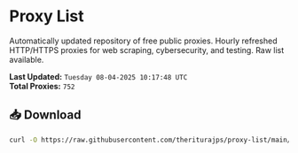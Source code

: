 # Proxy List

Automatically updated repository of free public proxies. Hourly refreshed HTTP/HTTPS proxies for web scraping, cybersecurity, and testing. Raw list available.

**Last Updated:** `Tuesday 08-04-2025 10:17:48 UTC`  
**Total Proxies:** `752`

## 📥 Download
```bash
curl -O https://raw.githubusercontent.com/theriturajps/proxy-list/main/proxies.txt
